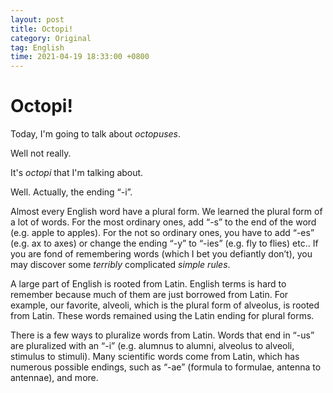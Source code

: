 ```yaml
---
layout: post
title: Octopi!
category: Original
tag: English
time: 2021-04-19 18:33:00 +0800
---
```

# Octopi! 
Today, I'm going to talk about *octopuses*. 

Well not really. 

It's *octopi* that I'm talking about.

Well. Actually, the ending “-i”. 

Almost every English word have a plural form. We learned the plural form of a lot of words. For the most ordinary ones, add “-s” to the end of the word (e.g.  apple to apples). For the not so ordinary ones, you have to add “-es” (e.g. ax to axes) or change the ending “-y” to “-ies” (e.g. fly to flies) etc.. If you are fond of remembering words (which I bet you defiantly don’t), you may discover some *terribly* complicated *simple rules*. 

A large part of English is rooted from Latin. English terms is hard to remember because much of them are just borrowed from Latin. For example, our favorite, alveoli, which is the plural form of alveolus, is rooted from Latin. These words remained using the Latin ending for plural forms.

There is a few ways to pluralize words from Latin. Words that end in “-us” are pluralized with an “-i” (e.g. alumnus to alumni, alveolus to alveoli, stimulus to stimuli). Many scientific words come from Latin, which has numerous possible endings, such as “-ae” (formula to formulae, antenna to antennae), and more.